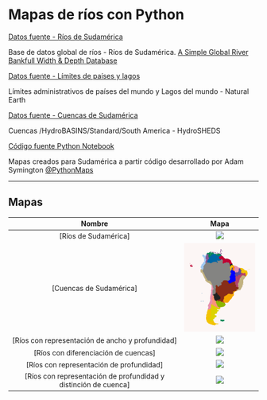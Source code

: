 # Mapas de ríos con Python

[Datos fuente - Ríos de Sudamérica](http://gaia.geosci.unc.edu/rivers/data/samerica.zip)

Base de datos global de ríos - Ríos de Sudamérica. [A Simple Global River Bankfull Width & Depth Database](http://gaia.geosci.unc.edu/rivers/)

[Datos fuente - Límites de países y lagos](https://www.naturalearthdata.com/)

Límites administrativos de países del mundo y Lagos del mundo - Natural Earth

[Datos fuente - Cuencas de Sudamérica](https://www.hydrosheds.org/page/hydrobasins)

Cuencas /HydroBASINS/Standard/South America - HydroSHEDS



[Código fuente Python Notebook](beautiful_river_maps_Sam.ipynb)

Mapas creados para Sudamérica a partir código desarrollado por Adam Symington [@PythonMaps](https://towardsdatascience.com/creating-beautiful-river-maps-with-python-37c9b5f5b74c)


---

## Mapas


| Nombre             |  Mapa |
:-------------------------:|:-------------------------:
[Ríos de Sudamérica]  |  ![](sam_ríos.png)
[Cuencas de Sudamérica]  |  ![](sam_cuencas.png)
[Ríos con representación de ancho y profundidad]  |  ![](sam_ríos_ancho-profundidad.png)
[Ríos con diferenciación de cuencas]  |  ![](sam_ríos_cuencas.png)
[Ríos con representación de profundidad]  |  ![](sam_ríos_profundidad.pn)
[Ríos con representación de profundidad y distinción de cuenca]  |  ![](sam_ríos_profundidad_colorCuenca.png)
